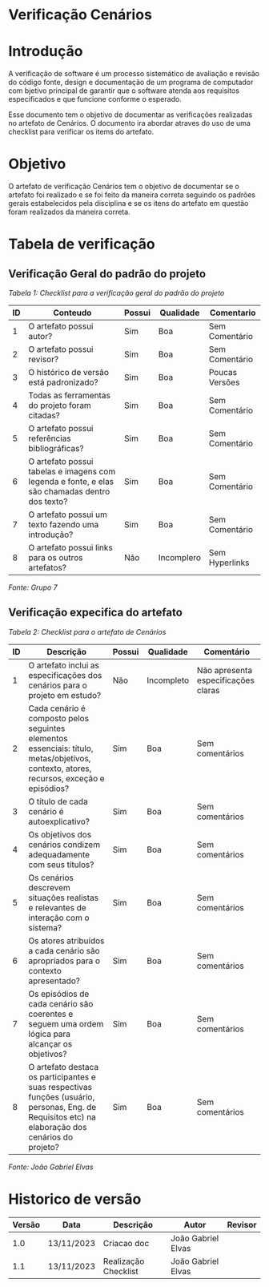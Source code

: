 # Verificação Cenários

# Introdução
A verificação de software é um processo sistemático de avaliação e revisão do código fonte, design e documentação de um programa de computador com bjetivo principal de garantir que o software atenda aos requisitos especificados e que funcione conforme o esperado. 

Esse documento tem o objetivo de documentar as verificações realizadas no artefato de Cenários. O documento ira abordar atraves do uso de uma checklist para verificar os items do artefato.

# Objetivo

O artefato de verificação Cenários tem o objetivo de documentar se o artefato foi realizado e se foi feito da maneira correta seguindo os padrões gerais estabelecidos pela disciplina e se os itens do artefato em questão foram realizados da maneira correta.

# Tabela de verificação

## Verificação Geral do padrão do projeto

*Tabela 1: Checklist para a verificação geral do padrão do projeto*

| ID | Conteudo                                                                                      | Possui | Qualidade | Comentario |
|----|-----------------------------------------------------------------------------------------------|--------|-----------|------------|
| 1  | O artefato possui autor?                                                                      |     Sim   |        Boa   |        Sem Comentário    |
| 2  | O artefato possui revisor?                                                                    |  Sim      |   Boa        |   Sem Comentário        |
| 3  | O histórico de versão está padronizado?                                                       |  Sim      | Boa          |       Poucas Versões     |
| 4  | Todas as ferramentas do projeto foram citadas?                                                |   Sim      |   Boa        |   Sem Comentário        |
| 5  | O artefato possui referências bibliográficas?                                                 |   Sim      |   Boa        |   Sem Comentário        |
| 6  | O artefato possui tabelas e imagens com legenda e fonte, e elas são chamadas dentro dos texto? |   Sim      |   Boa        |   Sem Comentário        |
| 7  | O artefato possui um texto fazendo uma introdução?                                            |  Sim      |   Boa        |   Sem Comentário        |
| 8  | O artefato possui links para os outros artefatos?                                            |  Não      |   Incomplero        |   Sem Hyperlinks        |


*Fonte: Grupo 7*

## Verificação expecifica do artefato

*Tabela 2: Checklist para o artefato de Cenários*

| ID | Descrição | Possui | Qualidade | Comentário |
|----|-----------|-----------|--------|------------|
| 1  | O artefato inclui as especificações dos cenários para o projeto em estudo? | Não | Incompleto | Não apresenta especificações claras |
| 2  | Cada cenário é composto pelos seguintes elementos essenciais: título, metas/objetivos, contexto, atores, recursos, exceção e episódios? | Sim | Boa | Sem comentários |
| 3  | O título de cada cenário é autoexplicativo? | Sim | Boa | Sem comentários |
| 4  | Os objetivos dos cenários condizem adequadamente com seus títulos? | Sim | Boa | Sem comentários |
| 5  | Os cenários descrevem situações realistas e relevantes de interação com o sistema? | Sim | Boa | Sem comentários |
| 6  | Os atores atribuídos a cada cenário são apropriados para o contexto apresentado? | Sim | Boa | Sem comentários ||
| 7  | Os episódios de cada cenário são coerentes e seguem uma ordem lógica para alcançar os objetivos? | Sim | Boa | Sem comentários |tificável entre os cenários e os léxicos? |  | | - |
| 8  | O artefato destaca os participantes e suas respectivas funções (usuário, personas, Eng. de Requisitos etc) na elaboração dos cenários do projeto? | Sim | Boa | Sem comentários |

*Fonte: João Gabriel Elvas*

# Historico de versão

| Versão | Data       | Descrição   | Autor               | Revisor |
|--------|------------|-------------|---------------------|---------|
| 1.0    | 13/11/2023 | Criacao doc | João Gabriel Elvas  |         |
| 1.1    | 13/11/2023 | Realização Checklist | João Gabriel Elvas  |         |
